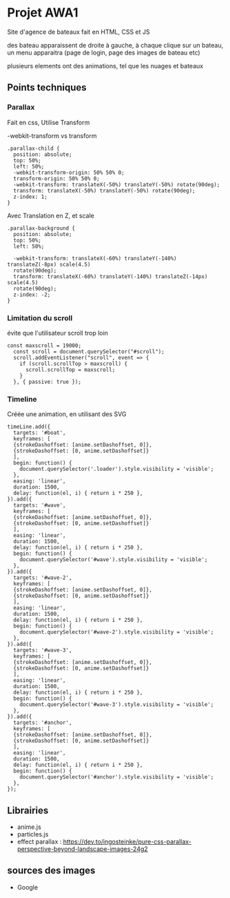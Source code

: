 # Projet AWA1

Site d'agence de bateaux fait en HTML, CSS et JS

des bateau apparaissent de droite à gauche, à chaque clique sur un bateau, un menu apparaitra (page de login, page des images de bateau etc)

plusieurs elements ont des animations, tel que les nuages et bateaux


## Points techniques

### Parallax

Fait en css, Utilise Transform

-webkit-transform vs transform

    .parallax-child {
      position: absolute;
      top: 50%;
      left: 50%;
      -webkit-transform-origin: 50% 50% 0;
      transform-origin: 50% 50% 0;
      -webkit-transform: translateX(-50%) translateY(-50%) rotate(90deg);
      transform: translateX(-50%) translateY(-50%) rotate(90deg);
      z-index: 1;
    }

Avec Translation en Z, et scale

    .parallax-background {
      position: absolute;
      top: 50%;
      left: 50%;

      -webkit-transform: translateX(-60%) translateY(-140%) translateZ(-8px) scale(4.5)
      rotate(90deg);
      transform: translateX(-60%) translateY(-140%) translateZ(-14px) scale(4.5)
      rotate(90deg);
      z-index: -2;
    }

### Limitation du scroll

évite que l'utilisateur scroll trop loin

    const maxscroll = 19000;
      const scroll = document.querySelector("#scroll");
      scroll.addEventListener("scroll", event => {
        if (scroll.scrollTop > maxscroll) {
          scroll.scrollTop = maxscroll;
        }
      }, { passive: true });

### Timeline

Créée une animation, en utilisant des SVG

    timeLine.add({
      targets: '#boat',
      keyframes: [
      {strokeDashoffset: [anime.setDashoffset, 0]},
      {strokeDashoffset: [0, anime.setDashoffset]}
      ],
      begin: function() {
        document.querySelector('.loader').style.visibility = 'visible';
      },
      easing: 'linear',
      duration: 1500,
      delay: function(el, i) { return i * 250 },
    }).add({
      targets: '#wave',
      keyframes: [
      {strokeDashoffset: [anime.setDashoffset, 0]},
      {strokeDashoffset: [0, anime.setDashoffset]}
      ],
      easing: 'linear',
      duration: 1500,
      delay: function(el, i) { return i * 250 },
      begin: function() {
        document.querySelector('#wave').style.visibility = 'visible';
      },
    }).add({
      targets: '#wave-2',
      keyframes: [
      {strokeDashoffset: [anime.setDashoffset, 0]},
      {strokeDashoffset: [0, anime.setDashoffset]}
      ],
      easing: 'linear',
      duration: 1500,
      delay: function(el, i) { return i * 250 },
      begin: function() {
        document.querySelector('#wave-2').style.visibility = 'visible';
      },
    }).add({
      targets: '#wave-3',
      keyframes: [
      {strokeDashoffset: [anime.setDashoffset, 0]},
      {strokeDashoffset: [0, anime.setDashoffset]}
      ],
      easing: 'linear',
      duration: 1500,
      delay: function(el, i) { return i * 250 },
      begin: function() {
        document.querySelector('#wave-3').style.visibility = 'visible';
      },
    }).add({
      targets: '#anchor',
      keyframes: [
      {strokeDashoffset: [anime.setDashoffset, 0]},
      {strokeDashoffset: [0, anime.setDashoffset]}
      ],
      easing: 'linear',
      duration: 1500,
      delay: function(el, i) { return i * 250 },
      begin: function() {
        document.querySelector('#anchor').style.visibility = 'visible';
      },
    });


## Librairies 

- anime.js
- particles.js
- effect parallax : https://dev.to/ingosteinke/pure-css-parallax-perspective-beyond-landscape-images-24g2

## sources des images

- Google